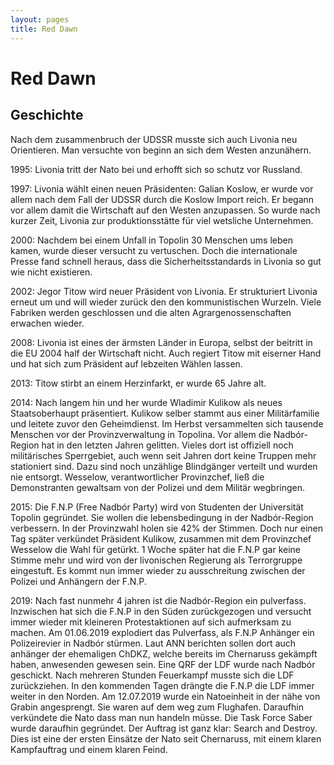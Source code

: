 ```yaml
---
layout: pages
title: Red Dawn
---
```

# Red Dawn

## Geschichte

Nach dem zusammenbruch der UDSSR musste sich auch Livonia neu Orientieren. Man versuchte von beginn an sich dem Westen anzunähern.

1995: Livonia tritt der Nato bei und erhofft sich so schutz vor Russland.    

1997: Livonia wählt einen neuen Präsidenten: Galian Koslow, er wurde vor allem nach dem Fall der UDSSR durch die Koslow Import reich. Er begann vor allem damit die Wirtschaft auf den Westen anzupassen. So wurde nach kurzer Zeit, Livonia zur produktionsstätte für viel wetsliche Unternehmen.
    
2000: Nachdem bei einem Unfall in Topolin 30 Menschen ums leben kamen, wurde dieser versucht zu vertuschen. Doch die internationale Presse fand schnell heraus, dass die Sicherheitsstandards in Livonia so gut wie nicht existieren.
    
2002: Jegor Titow wird neuer Präsident von Livonia. Er strukturiert Livonia erneut um und will wieder zurück den den kommunistischen Wurzeln. Viele Fabriken werden geschlossen und die alten Agrargenossenschaften erwachen wieder.
    
2008: Livonia ist eines der ärmsten Länder in Europa, selbst der beitritt in die EU 2004 half der Wirtschaft nicht. Auch regiert Titow mit eiserner Hand und hat sich zum Präsident auf lebzeiten Wählen lassen.
     
2013: Titow stirbt an einem Herzinfarkt, er wurde 65 Jahre alt.
     
2014: Nach langem hin und her wurde Wladimir Kulikow als neues Staatsoberhaupt präsentiert. Kulikow selber stammt aus einer Militärfamilie und leitete zuvor den Geheimdienst.
Im Herbst versammelten sich tausende Menschen vor der Provinzverwaltung in Topolina. Vor allem die Nadbór-Region hat in den letzten Jahren gelitten. Vieles dort ist offiziell noch militärisches Sperrgebiet, auch wenn seit Jahren dort keine Truppen mehr stationiert sind. Dazu sind noch unzählige Blindgänger verteilt und wurden nie entsorgt.
Wesselow, verantwortlicher Provinzchef, ließ die Demonstranten gewaltsam von der Polizei und dem Militär wegbringen.
     
2015: Die F.N.P (Free Nadbór Party) wird von Studenten der Universität Topolin gegründet. Sie wollen die lebensbedingung in der Nadbór-Region verbessern. In der Provinzwahl holen sie 42% der Stimmen. Doch nur einen Tag später verkündet Präsident Kulikow, zusammen mit dem Provinzchef Wesselow die Wahl für getürkt.
1 Woche später hat die F.N.P gar keine Stimme mehr und wird von der livonischen Regierung als Terrorgruppe eingestuft. Es kommt nun immer wieder zu ausschreitung zwischen der Polizei und Anhängern der F.N.P.
     
2019: Nach fast nunmehr 4 jahren ist die Nadbór-Region ein pulverfass. Inzwischen hat sich die F.N.P in den Süden zurückgezogen und versucht immer wieder mit kleineren Protestaktionen auf sich aufmerksam zu machen.
Am 01.06.2019 explodiert das Pulverfass, als F.N.P Anhänger ein Polizeirevier in Nadbór stürmen. Laut ANN berichten sollen dort auch anhänger der ehemaligen ChDKZ, welche bereits im Chernaruss gekämpft haben, anwesenden gewesen sein.
Eine QRF der LDF wurde nach Nadbór geschickt. Nach mehreren Stunden Feuerkampf musste sich die LDF zurückziehen.
In den kommenden Tagen drängte die F.N.P die LDF immer weiter in den Norden.
Am 12.07.2019 wurde ein Natoeinheit in der nähe von Grabin angesprengt. Sie waren auf dem weg zum Flughafen. Daraufhin verkündete die Nato dass  man nun handeln müsse. 
Die Task Force Saber wurde daraufhin gegründet. Der Auftrag ist ganz klar: Search and Destroy. Dies ist eine der ersten Einsätze der Nato seit Chernaruss, mit einem klaren Kampfauftrag und einem klaren Feind.
